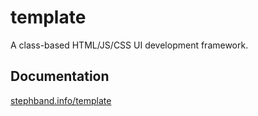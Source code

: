 <h1>template</h1>

<p>A class-based HTML/JS/CSS UI development framework.</p>

<h2>Documentation</h2>

<p><a href="http://stephband.info/template">stephband.info/template</a></p>